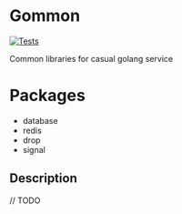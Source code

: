 # Gommon

[![Tests](https://github.com/humangrass/gommon/actions/workflows/test.yml/badge.svg)](https://github.com/humangrass/gommon/actions/workflows/test.yml)

Common libraries for casual golang service

# Packages

- database
- redis
- drop
- signal

## Description

// TODO
